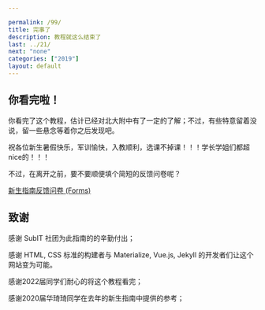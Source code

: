 ```yaml
---

permalink: /99/
title: 完事了
description: 教程就这么结束了
last: ../21/
next: "none"
categories: ["2019"]
layout: default
---
```


## 你看完啦！

你看完了这个教程，估计已经对北大附中有了一定的了解；不过，有些特意留着没说，留一些悬念等着你之后发现吧。

祝各位新生暑假快乐，军训愉快，入教顺利，选课不掉课！！！学长学姐们都超nice的！！！

不过，在离开之前，要不要顺便填个简短的反馈问卷呢？

<a href="https://forms.office.com/Pages/ResponsePage.aspx?id=dvGcSe515EmAwVKvzSjStSO8vWcCxT5Ai6EQbNHJpRpUMVdKS0RVSEM0RExQOFozRU9GMElLUVhYMC4u" class="btn teal white-text">新生指南反馈问卷 (Forms)</a>

## 致谢

感谢 SubIT 社团为此指南的的辛勤付出；

<!-- 我夸我自己 -->

感谢 HTML, CSS 标准的构建者与 Materialize, Vue.js, Jekyll 的开发者们让这个网站变为可能。

感谢2022届同学们耐心的将这个教程看完；

感谢2020届华琦琦同学在去年的新生指南中提供的参考；